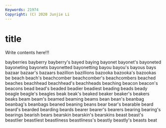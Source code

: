 ```yaml
---
Keywords: 21974
Copyright: (C) 2020 Junjie Li
---
```


# title

Write contents here!!!
 
bayberries 
bayberry 
bayberry's 
bayed 
baying
bayonet 
bayonet's 
bayoneted 
bayoneting 
bayonets 
bayonetted 
bayonetting 
bayou 
bayou's 
bayous
bays 
bazaar 
bazaar's 
bazaars 
bazillion 
bazillions 
bazooka 
bazooka's 
bazookas 
be
beach 
beach's 
beachcomber 
beachcomber's 
beachcombers 
beached 
beaches 
beachhead 
beachhead's 
beachheads
beaching 
beacon 
beacon's 
beacons 
bead 
bead's 
beaded 
beadier 
beadiest 
beading
beads 
beady 
beagle 
beagle's 
beagles 
beak 
beak's 
beaked 
beaker 
beaker's
beakers 
beaks 
beam 
beam's 
beamed 
beaming 
beams 
bean 
bean's 
beanbag
beanbag's 
beanbags 
beaned 
beaning 
beans 
bear 
bear's 
bearable 
beard 
beard's
bearded 
bearding 
beards 
bearer 
bearer's 
bearers 
bearing 
bearing's 
bearings 
bearish
bears 
bearskin 
bearskin's 
bearskins 
beast 
beast's 
beastlier 
beastliest 
beastliness 
beastliness's
beastly 
beastly's 
beasts 
beat 
